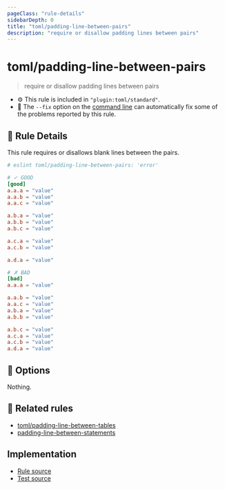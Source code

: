 ```yaml
---
pageClass: "rule-details"
sidebarDepth: 0
title: "toml/padding-line-between-pairs"
description: "require or disallow padding lines between pairs"
---
```

# toml/padding-line-between-pairs

> require or disallow padding lines between pairs

- :gear: This rule is included in `"plugin:toml/standard"`.
- :wrench: The `--fix` option on the [command line](https://eslint.org/docs/user-guide/command-line-interface#fixing-problems) can automatically fix some of the problems reported by this rule.

## :book: Rule Details

This rule requires or disallows blank lines between the pairs.

<eslint-code-block fix>

<!-- eslint-skip -->

```toml
# eslint toml/padding-line-between-pairs: 'error'

# ✓ GOOD
[good]
a.a.a = "value"
a.a.b = "value"
a.a.c = "value"

a.b.a = "value"
a.b.b = "value"
a.b.c = "value"

a.c.a = "value"
a.c.b = "value"

a.d.a = "value"

# ✗ BAD
[bad]
a.a.a = "value"

a.a.b = "value"
a.a.c = "value"
a.b.a = "value"
a.b.b = "value"

a.b.c = "value"
a.c.a = "value"
a.c.b = "value"
a.d.a = "value"
```

</eslint-code-block>

## :wrench: Options

Nothing.

## :couple: Related rules

- [toml/padding-line-between-tables]
- [padding-line-between-statements]

[toml/padding-line-between-tables]: ./padding-line-between-tables.md
[padding-line-between-statements]: https://eslint.org/docs/rules/padding-line-between-statements

## Implementation

- [Rule source](https://github.com/ota-meshi/eslint-plugin-toml/blob/main/src/rules/padding-line-between-pairs.ts)
- [Test source](https://github.com/ota-meshi/eslint-plugin-toml/blob/main/tests/src/rules/padding-line-between-pairs.js)
